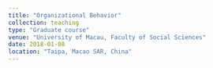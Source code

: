 ```yaml
---
title: "Organizational Behavior"
collection: teaching
type: "Graduate course"
venue: "University of Macau, Faculty of Social Sciences"
date: 2018-01-08
location: "Taipa, Macao SAR, China"
---
```

